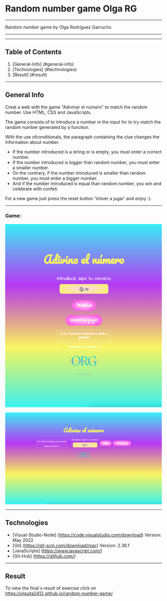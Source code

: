 # Random number game Olga RG

---

Random number game by Olga Rodríguez Garrucho

---

---

## Table of Contents

1. [General-Info] (#general-info)
2. [Technologies] (#technologies)
3. [Result] (#result)

---

## General Info

Creat a web with the game "Adivinar el número" to match the random number.
Use HTML, CSS and JavaScripts.

The game consists of to introduce a number in the input for to try match the random number generated by a function.

With the use ofconditionals, the paragraph containing the clue changes the information about number.

- If the number introduced is a string or is empty, you must enter a correct number.
- If the number introduced is bigger than random number, you must enter a smaller number.
- On the contrary, if the number introduced is smaller than random number, you must enter a bigger number.
- And if the number introduced is equal than random number, you win and celebrate with confeti.

For a new game just press the reset button 'Volver a jugar' and enjoy :).

---

### Game:

![Web game mobile](./images/mobile-web.png)

![Web game desktop](./images/desktop-web.png)

---

## Technologies

- [Visual-Studio-Node] (https://code.visualstudio.com/download) Version: May 2022
- [Git] (https://git-scm.com/download/mac) Version: 2.36.1
- [JavaScripts] (https://www.javascript.com/)
- [Git-Hub] (https://github.com/)

---

## Result

To view the final´s result of exercise click on https://olguita2412.github.io/random-number-game/
